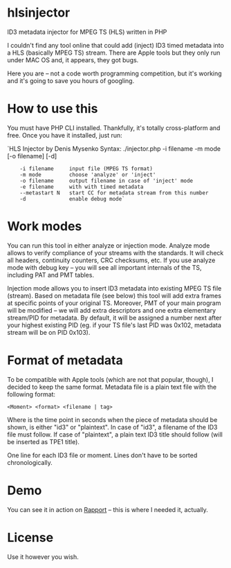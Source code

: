 # hlsinjector
ID3 metadata injector for MPEG TS (HLS) written in PHP

I couldn't find any tool online that could add (inject) ID3 timed metadata into a HLS (basically MPEG TS) stream.
There are Apple tools but they only run under MAC OS and, it appears, they got bugs.

Here you are – not a code worth programming competition, but it's working and it's going to save you hours of googling.

# How to use this
You must have PHP CLI installed. Thankfully, it's totally cross-platform and free. Once you have it installed, just run:

`HLS Injector by Denis Mysenko
Syntax: ./injector.php -i filename -m mode [-o filename] [-d]

		-i filename	    input file (MPEG TS format)
		-m mode		    choose 'analyze' or 'inject'
		-o filename	    output filename in case of 'inject' mode
        -e filename     with with timed metadata
        --metastart N   start CC for metadata stream from this number
		-d		        enable debug mode`

# Work modes

You can run this tool in either analyze or injection mode. Analyze mode allows to verify compliance of your streams with
the standards. It will check all headers, continuity counters, CRC checksums, etc. If you use analyze mode with debug
key – you will see all important internals of the TS, including PAT and PMT tables.

Injection mode allows you to insert ID3 metadata into existing MPEG TS file (stream). Based on metadata file (see below)
this tool will add extra frames at specific points of your original TS. Moreover, PMT of your main program will be
modified – we will add extra descriptors and one extra elementary stream/PID for metadata. By default, it will be
assigned a number next after your highest existing PID (eg. if your TS file's last PID was 0x102, metadata stream
will be on PID 0x103).

# Format of metadata

To be compatible with Apple tools (which are not that popular, though), I decided to keep the same format. Metadata file is
a plain text file with the following format:

`<Moment> <format> <filename | tag>`

Where <moment> is the time point in seconds when the piece of metadata should be shown, <format> is either "id3" or
"plaintext". In case of "id3", a filename of the ID3 file must follow. If case of "plaintext", a plain text
ID3 title should follow (will be inserted as TPE1 title).

One line for each ID3 file or moment. Lines don't have to be sorted chronologically.

# Demo

You can see it in action on [Rapport](https://www.rapport.fm/en/video) – this is where I needed it, actually.

# License

Use it however you wish.
